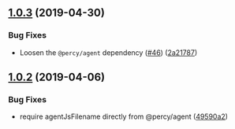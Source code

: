 ## [1.0.3](https://github.com/percy/percy-protractor/compare/v1.0.2...v1.0.3) (2019-04-30)


### Bug Fixes

* Loosen the `@percy/agent` dependency ([#46](https://github.com/percy/percy-protractor/issues/46)) ([2a21787](https://github.com/percy/percy-protractor/commit/2a21787))

## [1.0.2](https://github.com/percy/percy-protractor/compare/v1.0.1...v1.0.2) (2019-04-06)


### Bug Fixes

* require agentJsFilename directly from @percy/agent ([49590a2](https://github.com/percy/percy-protractor/commit/49590a2))
